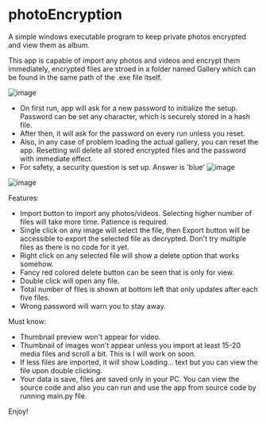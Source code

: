 # photoEncryption
A simple windows executable program to keep private photos encrypted and view them as album.

This app is capable of import any photos and videos and encrypt them immediately, encrypted files are stroed in a folder named Gallery which can be found in the same path of the .exe file itself.


![image](https://github.com/user-attachments/assets/d0181e65-0828-4e28-8e24-998fd51591c3)


- On first run, app will ask for a new password to initialize the setup. Password can be set any character, which is securely stored in a hash file.
- After then, it will ask for the password on every run unless you reset.
- Also, in any case of problem loading the actual gallery, you can reset the app. Resetting will delete all stored encrypted files and the password with immediate effect.
- For safety, a security question is set up. Answer is 'blue'
![image](https://github.com/user-attachments/assets/876e3ad5-1cb0-47dd-ab52-75c78cc8b8f2)


![image](https://github.com/user-attachments/assets/46c7e8a6-c0ac-4003-8266-f1d24f96d0fd)


Features: 
- Import button to import any photos/videos. Selecting higher number of files will take more time. Patience is required.
- Single click on any image will select the file, then Export button will be accessible to export the selected file as decrypted. Don't try multiple files as there is no code for it yet.
- Right click on any selected file will show a delete option that works somehow.
- Fancy red colored delete button can be seen that is only for view.
- Double click will open any file.
- Total number of files is shown at bottom left that only updates after each five files.
- Wrong password will warn you to stay away.

Must know:
- Thumbnail preview won't appear for video.
- Thumbnail of images won't appear unless you import at least 15-20 media files and scroll a bit. This is I will work on soon.
- If less files are imported, it will show Loading... text but you can view the file upon double clicking.
- Your data is save, files are saved only in your PC. You can view the source code and also you can run and use the app from source code by running main.py file.

Enjoy!
